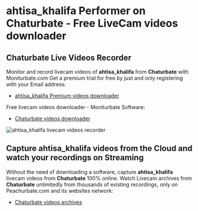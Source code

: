 # ahtisa_khalifa Performer on Chaturbate - Free LiveCam videos downloader

## Chaturbate Live Videos Recorder

Monitor and record livecam videos of **ahtisa_khalifa** from **Chaturbate** with Moniturbate.com
Get a premium trial for free by just and only registering with your Email address:
* [ahtisa_khalifa Premium videos downloader](https://moniturbate.com/request-demo-licence-key.html)

Free livecam videos downloader - Moniturbate Software:
* [Chaturbate videos downloader](https://moniturbate.com/moniturbate-download-software.html)

![ahtisa_khalifa livecam videos recorder](https://peachurnet.com/templates/moniturbate-software.png)


## Capture ahtisa_khalifa videos from the Cloud and watch your recordings on Streaming

Without the need of downloading a software, capture **ahtisa_khalifa** livecam videos from **Chaturbate** 100% online.
Watch Livecam archives from **Chaturbate** unlimitedly from thousands of existing recordings, only on Peachurbate.com and its websites network:
* [Chaturbate videos archives](https://peachurnet.com/)